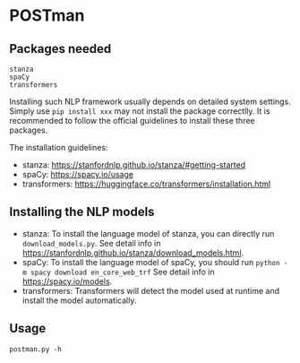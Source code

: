 # POSTman

## Packages needed
```
stanza
spaCy
transformers
```
Installing such NLP framework usually depends on detailed system settings. Simply use `pip install xxx` may not install the package correctlly. It is recommended to follow the official guidelines to install these three packages.

The installation guidelines:
- stanza: https://stanfordnlp.github.io/stanza/#getting-started
- spaCy: https://spacy.io/usage
- transformers: https://huggingface.co/transformers/installation.html

## Installing the NLP models
- stanza: To install the language model of stanza, you can directly run `download_models.py`. See detail info in https://stanfordnlp.github.io/stanza/download_models.html.
- spaCy: To install the language model of spaCy, you should run `python -m spacy download en_core_web_trf` See detail info in https://spacy.io/models.
- transformers: Transformers will detect the model used at runtime and install the model automatically.

## Usage
```
postman.py -h
```